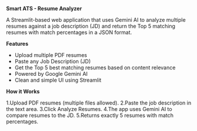 **Smart ATS - Resume Analyzer**

A Streamlit-based web application that uses Gemini AI to analyze multiple resumes against a job description (JD) and return the Top 5 matching resumes with match percentages in a JSON format.

**Features**
* Upload multiple PDF resumes
* Paste any Job Description (JD)
* Get the Top 5 best matching resumes based on content relevance
* Powered by Google Gemini AI
* Clean and simple UI using Streamlit

**How it Works**

1.Upload PDF resumes (multiple files allowed).
2.Paste the job description in the text area.
3.Click Analyze Resumes.
4.The app uses Gemini AI to compare resumes to the JD.
5.Returns exactly 5 resumes with match percentages.
